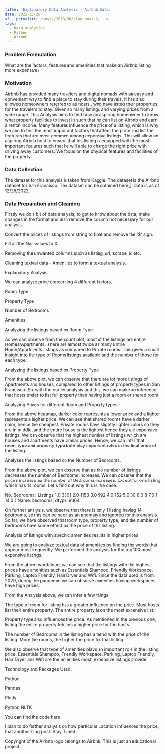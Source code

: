 ```yaml
---
title: 'Explanatory Data Analysis - Airbnb Data.'
date: 2022-12-26
<!-- permalink: /posts/2013/08/blog-post-2/ -->
tags:
  - Data Analytics
  - Python
  - Airbnb
---
```


### Problem Formulation

What are the factors, features and amenities that make an Airbnb listing more expensive?

### Motivation

Airbnb has provided many travelers and digital nomads with an easy and convenient way to find a place to stay during their travels. It has also allowed homeowners referred to as hosts., who have listed their properties for the travelers to stay. Given so many listings and varying prices from a wide range. This Analysis aims to find how an aspiring homeowner to know what property facilities to invest in such that he can list on Airbnb and earn a rental income. Many features influence the price of a listing, which is why we aim to find the most important factors that affect the price and list the features that are most common among expensive listings. This will allow an aspiring Airbnb host to ensure that his listing is equipped with the most important features such that he will able to charge the right price with driving away customers. We focus on the physical features and facilities of the property.

### Data Collection

The dataset for this analysis is taken from Kaggle. The dataset is the Airbnb dataset for San Francisco. 
The dataset can be obtained here[]. Data is as of 12/25/2022.

### Data Preparation and Cleaning

Firstly we do a bit of data analysis, to get to know about the data, make changes in the format and also remove the column not necessary for our analysis.

Convert the prices of listings from string to float and remove the '$' sign.

Fill all the Nan values to 0.

Removing the unwanted columns such as listing_url, scrape_id etc.

Cleaning textual data - Amenities to form a textual analysis.

Explanatory Analysis.

We can analyze price concerning 4 different factors.

Room Type

Property Type

Number of Bedrooms

Amenities

Analyzing the listings based on Room Type

As we can observe from the count plot, most of the listings are entire Homes/Apartments. There are almost twice as many Entire Home/Apartments listings as compared to Private rooms. This gives a small insight into the type of Rooms listings available and the number of those for each type.

Analyzing the listings based on Property Type.

From the above plot, we can observe that there are lot more listings of Apartments and houses, compared to other listings of property types in San Francisco. So, with the earlier analysis and this, we can make an inference that hosts prefer to list full property than having just a room or shared room.

Analyzing Prices for different Room and Property types.

From the above heatmap, darker color represents a lower price and a lighter represents a higher price. We can see that shared rooms have a darker color, hence the cheapest. Private rooms have slightly lighter colors so they are in middle, and the entire house is the lightest hence they are expensive listings. We can observe that the highest number of listings which are houses and apartments have similar prices. Hence, we can infer that room_type and property_type both play important roles in the final price of the listing.

Analyses the listings based on the Number of Bedrooms.

From the above plot, we can observe that as the number of listings decreases the number of Bedrooms increases. We can observe that the prices increase as the number of Bedrooms increases. Except for one listing which has 14 rooms. Let's find out why this is the case.

No. Bedrooms : Listings
1.0     3801
2.0     1153
3.0      592
4.0      162
5.0       30
6.0        8
7.0        1
14.0       1
Name: bedrooms, dtype: int64

On further analysis, we observe that there is only 1 listing having 14 bedrooms, so this can be seen as an anomaly and ignored for this analysis. So far, we have observed that room type, property type, and the number of bedrooms have some effect on the price of the listing.

Analysis of listings with specific amenities results in higher prices

We are going to analyze textual data of amenities by finding the words that appear most frequently. We performed the analysis for the top 100 most expensive listings.

From the above wordcload, we can see that the listings with the highest prices have amenities such as Essentials Shampoo, Friendly Workspace, Parking, Laptop Friendly, Hair Dryer and Wifi. Since the data used is from 2020, during the pandemic we can observe amenities having workspaces have high prices.

From the Analysis above, we can infer a few things.

The type of room for listing has a greater influence on the price. Most hosts list their entire property. The entire property is on the most expensive list.

Property type also influences the price. As mentioned in the previous one, listing the entire property fetches a higher price for the hosts.

The number of Bedrooms in the listing has a trend with the price of the listing. More the rooms, the higher the price for that listing.

We also observe that type of Amenities plays an important role in the listing price. Essentials Shampoo, Friendly Workspace, Parking, Laptop Friendly, Hair Dryer and Wifi are the amenities most, expensive listings provide.

Technology and Packages Used.

Python

Pandas

Plotly

Python NLTK

You can find the code here

I plan to do further analysis on how particular Location influences the price, that another blog post. Stay Tuned.

Copyright of the Airbnb logo belongs to Airbnb. This is just an educational project.
